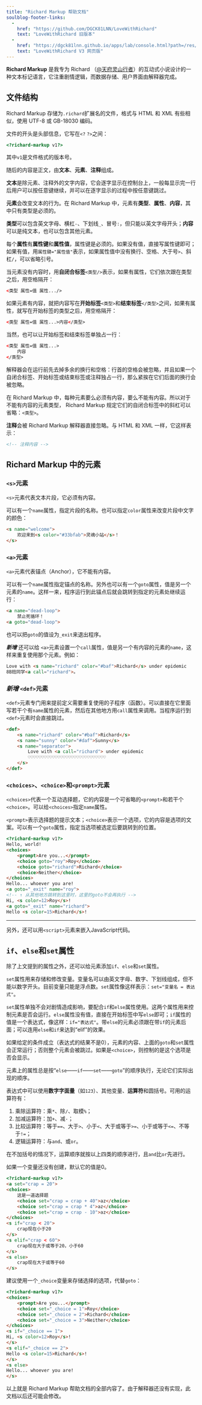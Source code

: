 ```yaml
---
title: "Richard Markup 帮助文档"
soulblog-footer-links:
  -
    href: "https://github.com/DGCK81LNN/LoveWithRichard"
    text: "LoveWithRichard 旧版本"
  -
    href: "https://dgck81lnn.github.io/apps/lab/console.html?path=/res/down/SoulLC/LoveWithRichard.soullc.mjs"
    text: "LoveWithRichard V3 网页版"
---
```


**Richard Markup** 是我专为 Richard （[@天府灵山行者](https://space.bilibili.com/300711293)）的互动式小说设计的一种文本标记语言，它注重剧情逻辑，而数据存储、用户界面由解释器完成。

## 文件结构

Richard Markup 存储为`.richard`扩展名的文件，格式与 HTML 和 XML 有些相似，使用 UTF-8 或 GB-18030 编码。

文件的开头是头部信息，它写在`<?` `?>`之间：
```html
<?richard-markup v1?>
```
其中`v1`是文件格式的版本号。

随后的内容是正文，由**文本**、**元素**、**注释**组成。

**文本**是除元素、注释外的文字内容，它会逐字显示在控制台上，一般每显示完一行后用户可以按任意键继续，并可以在逐字显示的过程中按任意键跳过。

**元素**会改变文本的行为。在 Richard Markup 中，元素有**类型**、**属性**、**内容**，其中只有类型是必须的。

**类型**可以包含英文字母、横杠`-`、下划线`_`、冒号`:`，但只能以英文字母开头；**内容**可以是纯文本，也可以包含其他元素。

每个**属性**有**属性键**和**属性值**，属性键是必须的。如果没有值，直接写属性键即可；如果有值，用`属性键="属性值"`表示，如果属性值中没有换行、空格、大于号`>`、斜杠`/`，可以省略引号。

当元素没有内容时，用**自闭合标签**`<类型/>`表示，如果有属性，它们依次跟在类型之后，用空格隔开：
```html
<类型 属性=值 属性.../>
```
如果元素有内容，就把内容写在**开始标签**`<类型>`和**结束标签**`</类型>`之间，如果有属性，就写在开始标签的类型之后，用空格隔开：
```html
<类型 属性=值 属性...>内容</类型>
```
当然，也可以让开始标签和结束标签单独占一行：
```html
<类型 属性=值 属性...>
    内容
</类型>
```
解释器会在运行前先去掉多余的换行和空格：行首的空格会被忽略，并且如果一个自闭合标签、开始标签或结束标签或注释独占一行，那么紧挨在它们后面的换行会被忽略。

在 Richard Markup 中，每种元素要么必须有内容，要么不能有内容。所以对于不能有内容的元素类型， Richard Markup 规定它们的自闭合标签中的斜杠可以省略：`<类型>`。

**注释**会被 Richard Markup 解释器直接忽略。与 HTML 和 XML 一样，它这样表示：
```html
<!-- 注释内容 -->
```

## Richard Markup 中的元素

### `<s>`元素

`<s>`元素代表文本片段，它必须有内容。

可以有一个`name`属性，指定片段的名称。也可以指定`color`属性来改变片段中文字的颜色：

```html
<s name="welcome">
    欢迎来到<s color="#33bfab">灵魂小站</s>！
</s>
```

### `<a>`元素

`<a>`元素代表锚点（Anchor），它不能有内容。

可以有一个`name`属性指定锚点的名称。另外也可以有一个`goto`属性，值是另一个元素的`name`。这样一来，程序运行到此锚点后就会跳转到指定的元素处继续运行：

```html
<a name="dead-loop">
    禁止死循环！
<a goto="dead-loop">
```

也可以把`goto`的值设为`_exit`来退出程序。

***新增*** 还可以给 `<a>`元素设置一个`call`属性，值是另一个有内容的元素的`name`，这样来重复使用那个元素。例如：

```html
Love with <s name="richard" color="#baf">Richard</s> under epidemic
8B班同学<a call="richard">。
```

### ***新增*** `<def>`元素

`<def>`元素专门用来提前定义需要重复使用的子程序（函数）。可以直接在它里面写若干个有`name`属性的元素，然后在其他地方用`call`属性来调用。当程序运行到`<def>`元素时会直接跳过。

```html
<def>
    <s name="richard" color="#baf">Richard</s>
    <s name="sunny" color="#daf">Sunny</s>
    <s name="separator">
        Love with <a call="richard"> under epidemic
        ♡♡♡♡♡♡♡♡♡♡♡♡♡♡♡♡♡♡♡♡♡♡♡♡♡♡♡♡♡
    </s>
</def>
```

### `<choices>`、`<choice>`和`<prompt>`元素

`<choices>`代表一个互动选择题，它的内容是一个可省略的`<prompt>`和若干个`<choice>`。可以给`<choices>`指定`name`属性。

`<prompt>`表示选择题的提示文本；`<choice>`表示一个选项，它的内容是选项的文案。可以有一个`goto`属性，指定当选项被选定后要跳转到的位置。

```html
<?richard-markup v1?>
Hello, world!
<choices>
    <prompt>Are you...</prompt>
    <choice goto="roy">Roy</choice>
    <choice goto="richard">Richard</choice>
    <choice>Neither</choice>
</choices>
Hello... whoever you are!
<a goto="_exit" name="roy">
<!-- ↑ 从其他地方跳转到这里时，这里的goto不会再执行 -->
Hi, <s color=12>Roy</s>!
<a goto="_exit" name="richard">
Hello <s color=15>Richard</s>!
```

----

另外，还可以用`<script>`元素来嵌入JavaScript代码。

## `if`、`else`和`set`属性

除了上文提到的属性之外，还可以给元素添加`if`、`else`和`set`属性。

`set`属性用来存储和修改变量。变量名可以由英文字母、数字、下划线组成，但不能以数字开头。目前变量只能是浮点数。`set`属性像这样表示：`set="变量名 = 表达式"`。

`set`属性单独不会对剧情造成影响，要配合`if`和`else`属性使用。这两个属性用来控制元素是否会运行。`else`属性没有值，直接在开始标签中写`else`即可；`if`属性的值是一个表达式，像这样：`if="表达式"`。带`else`的元素必须跟在带`if`的元素后面；可以连用`else`和`if`来达到“elif”的效果。

如果给定的条件成立（表达式的结果不是0），元素的内容、上面的`goto`和`set`属性会正常运行；否则整个元素会被跳过。如果是`<choice>`，则控制的是这个选项是否会显示。

元素上的属性总是按“`else`——`if`——`set`——`goto`”的顺序执行，无论它们实际出现的顺序。

表达式中可以使用**数字字面量**（如`123`）、其他变量、**运算符**和圆括号。可用的运算符有：

1. 乘除运算符：乘`*`、除`/`、取模`%`；
2. 加减运算符：加`+`、减`-`；
3. 比较运算符：等于`==`、大于`>`、小于`<`、大于或等于`>=`、小于或等于`<=`、不等于`!=`；
4. 逻辑运算符：与`and`、或`or`。

在不加括号的情况下，运算顺序就按以上四类的顺序进行，且`and`比`or`先进行。

如果一个变量还没有创建，默认它的值是0。

```html
<?richard-markup v1?>
<a set="crap = 20">
<choices>
    这是一道选择题
    <choice set="crap = crap + 40">az</choice>
    <choice set="crap = crap * 4">az</choice>
    <choice set="crap = crap - 10">az</choice>
</choices>
<s if="crap < 20">
    crap现在小于20
</s>
<s elif="crap < 60">
    crap现在大于或等于20，小于60
</s>
<s else>
    crap现在大于或等于60
</s>
```

建议使用一个`_choice`变量来存储选择的选项，代替`goto`：

```html
<?richard-markup v1?>
<choices>
    <prompt>Are you...</prompt>
    <choice set="_choice = 1">Roy</choice>
    <choice set="_choice = 2">Richard</choice>
    <choice set="_choice = 3">Neither</choice>
</choices>
<s if="_choice == 1">
Hi, <s color=12>Roy</s>!
</s>
<s elif="_choice == 2">
Hello <s color=15>Richard</s>!
</s>
<s else>
Hello... whoever you are!
</s>
```

以上就是 Richard Markup 帮助文档的全部内容了。由于解释器还没有实现，此文档以后还可能会修改。
